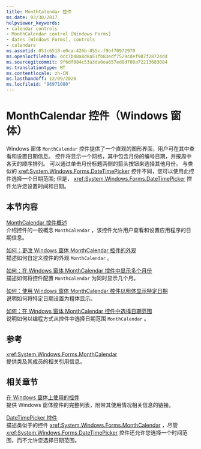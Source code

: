 ```yaml
---
title: MonthCalendar 控件
ms.date: 03/30/2017
helpviewer_keywords:
- calendar controls
- MonthCalendar control [Windows Forms]
- dates [Windows Forms], controls
- calendars
ms.assetid: 051c6518-e0ca-426b-855c-f9bf70972970
ms.openlocfilehash: dcc7b48a8d8a51fb83edf7529cdef987f28724dd
ms.sourcegitcommit: 9f6df084c53a3da0ea657ed0d708a72213683084
ms.translationtype: MT
ms.contentlocale: zh-CN
ms.lasthandoff: 12/09/2020
ms.locfileid: "96971080"
---
```

# <a name="monthcalendar-control-windows-forms"></a>MonthCalendar 控件（Windows 窗体）
Windows 窗体 `MonthCalendar` 控件提供了一个直观的图形界面，用户可在其中查看和设置日期信息。 控件将显示一个网格，其中包含月份的编号日期，并按周中各天的顺序排列。 可以通过单击月份标题两侧的箭头按钮来选择其他月份。 与类似的 <xref:System.Windows.Forms.DateTimePicker> 控件不同，您可以使用此控件选择一个日期范围; 但是， <xref:System.Windows.Forms.DateTimePicker> 控件允许您设置时间和日期。  
  
## <a name="in-this-section"></a>本节内容  
 [MonthCalendar 控件概述](monthcalendar-control-overview-windows-forms.md)  
 介绍控件的一般概念 `MonthCalendar` ，该控件允许用户查看和设置应用程序的日期信息。  
  
 [如何：更改 Windows 窗体 MonthCalendar 控件的外观](how-to-change-monthcalendar-control-appearance.md)  
 描述如何自定义控件的外观 `MonthCalendar` 。  
  
 [如何：在 Windows 窗体 MonthCalendar 控件中显示多个月份](display-more-than-one-month-wf-monthcalendar-control.md)  
 描述如何将控件配置 `MonthCalendar` 为同时显示几个月。  
  
 [如何：使用 Windows 窗体 MonthCalendar 控件以粗体显示特定日期](display-specific-days-in-bold-with-wf-monthcalendar-control.md)  
 说明如何将特定日期设置为粗体显示。  
  
 [如何：在 Windows 窗体 MonthCalendar 控件中选择日期范围](how-to-select-a-range-of-dates-in-the-windows-forms-monthcalendar-control.md)  
 说明如何以编程方式从控件中选择日期范围 `MonthCalendar` 。  
  
## <a name="reference"></a>参考  
 <xref:System.Windows.Forms.MonthCalendar>  
 提供类及其成员的相关引用信息。  
  
## <a name="related-sections"></a>相关章节  
 [在 Windows 窗体上使用的控件](controls-to-use-on-windows-forms.md)  
 提供 Windows 窗体控件的完整列表，附带其使用情况相关信息的链接。  
  
 [DateTimePicker 控件](datetimepicker-control-windows-forms.md)  
 描述类似于的控件 <xref:System.Windows.Forms.MonthCalendar> ，尽管 <xref:System.Windows.Forms.DateTimePicker> 控件还允许您选择一个时间范围，而不允许您选择日期范围。
